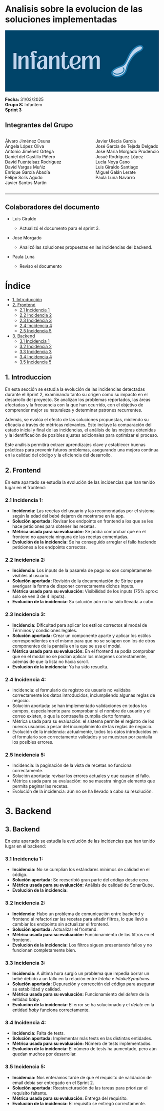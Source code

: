 # Analisis sobre la evolucion de las soluciones implementadas

![Portada](../../images/Infantem.png)


**Fecha:** 31/03/2025  
**Grupo 8:** Infantem  
**Sprint 3**

## Integrantes del Grupo
<div style="display: flex; justify-content: space-between; gap: 2px;">
  <div>
    <ul style="padding-left: 0; list-style: none;">
      <li>Álvaro Jiménez Osuna</li>
      <li>Ángela López Oliva</li>
      <li>Antonio Jiménez Ortega</li>
      <li>Daniel del Castillo Piñero</li>
      <li>David Fuentelsaz Rodríguez</li>
      <li>David Vargas Muñiz</li>
      <li>Enrique García Abadía</li>
      <li>Felipe Solís Agudo</li>
      <li>Javier Santos Martín</li>
    </ul>
  </div>

  <div>
    <ul style="padding-left: 0; list-style: none;">
    <li>Javier Ulecia García</li>
      <li>José García de Tejada Delgado</li>
      <li>Jose Maria Morgado Prudencio</li>
      <li>Josué Rodríguez López</li>
      <li>Lucía Noya Cano</li>
      <li>Luis Giraldo Santiago</li>
      <li>Miguel Galán Lerate</li>
      <li>Paula Luna Navarro</li>
    </ul>
  </div>
</div>

---

## Colaboradores del documento
- Luis Giraldo
  - Actualizó el documento para el sprint 3.

- Jose Morgado
  - Analizó las soluciones propuestas en las incidencias del backend.
- Paula Luna 
  - Reviso el documento

# Índice

- [1. Introducción](#1-introduccion)
- [2. Frontend](#2-frontend)
  - [2.1 Incidencia 1](#21-incidencia-1)
  - [2.2 Incidencia 2](#22-incidencia-2)
  - [2.3 Incidencia 3](#23-incidencia-3)
  - [2.4 Incidencia 4](#24-incidencia-4)
  - [2.5 Incidencia 5](#25-incidencia-5)
- [3. Backend](#3-backend)
  - [3.1 Incidencia 1](#31-incidencia-1)
  - [3.2 Incidencia 2](#32-incidencia-2)
  - [3.3 Incidencia 3](#33-incidencia-3)
  - [3.4 Incidencia 4](#34-incidencia-4)
  - [3.5 Incidencia 5](#35-incidencia-5)


## 1. Introduccion

En esta sección se estudia la evolución de las incidencias detectadas durante el Sprint 2, examinando tanto su origen como su impacto en el desarrollo del proyecto. Se analizan los problemas reportados, las áreas afectadas y la frecuencia con la que han ocurrido, con el objetivo de comprender mejor su naturaleza y determinar patrones recurrentes.

Además, se evalúa el efecto de las soluciones propuestas, midiendo su eficacia a través de métricas relevantes. Esto incluye la comparación del estado inicial y final de las incidencias, el análisis de las mejoras obtenidas y la identificación de posibles ajustes adicionales para optimizar el proceso.

Este análisis permitirá extraer aprendizajes clave y establecer buenas prácticas para prevenir futuros problemas, asegurando una mejora continua en la calidad del código y la eficiencia del desarrollo.

## 2. Frontend

En este apartado se estudia la evolución de las incidencias que han tenido lugar en el frontend:

### 2.1 Incidencia 1:
- **Incidencia:** Las recetas del usuario y las recomendadas por el sistema según la edad del bebé dejaron de mostrarse en la app.  
- **Solución aportada:** Revisar los endpoints en frontend a los que se les hace peticiones para obtener las recetas.  
- **Métrica usada para su evaluación:** Se podía comprobar que en el frontend no aparecía ninguna de las recetas comentadas.  
- **Evolución de la incidencia:** Se ha conseguido arreglar el fallo haciendo peticiones a los endpoints correctos.  

### 2.2 Incidencia 2:
- **Incidencia:** Los inputs de la pasarela de pago no son completamente visibles al usuario.  
- **Solución aportada:** Revisión de la documentación de Stripe para averiguar la forma de disponer correctamente dichos inputs.  
- **Métrica usada para su evaluación:** Visibilidad de los inputs (75% aprox: solo se ven 3 de 4 inputs).  
- **Evolución de la incidencia:** Su solución aún no ha sido llevada a cabo.  

### 2.3 Incidencia 3:
- **Incidencia:** Dificultad para aplicar los estilos correctos al modal de Términos y condiciones legales.  
- **Solución aportada:** Crear un componente aparte y aplicar los estilos correspondientes en el mismo para que no se solapen con los de otros componentes de la pantalla en la que se usa el modal.  
- **Métrica usada para su evaluación:** En el frontend se podía comprobar que en el modal no se podían aplicar los márgenes correctamente, además de que la lista no hacía scroll.  
- **Evolución de la incidencia:** Ya ha sido resuelta.  

### 2.4 Incidencia 4:
- Incidencia: el formulario de registro de usuario no validaba correctamente los datos introducidos, inclumpliendo algunas reglas de negocio.
- Solución aportada: se han implementado validaciones en todos los campos, especialmente para comprobar si el nombre de usuario y el correo existen, o que la contraseña cumplía cierto formato.
- Métrica usada para su evaluación: el sistema permite el registro de los nuevos usuarios a pesar del incumplimiento de las reglas de negocio.
- Evolución de la incidencia: actualmente, todos los datos introducidos en el formulario son correctamente validados y se muestran por pantalla los posibles errores.

### 2.5 Incidencia 5:
- Incidencia: la paginación de la vista de recetas no funciona correctamente.
- Solución aportada: revisar los errores actuales y que causan el fallo.
- Métrica usada para su evaluación: no se muestra ningún elemento que permita paginar las recetas. 
- Evolución de la incidencia: aún no se ha llevado a cabo su resolución.
# 3. Backend

## 3. Backend

En este apartado se estudia la evolución de las incidencias que han tenido lugar en el backend:

### 3.1 Incidencia 1:
- **Incidencia:** No se cumplían los estándares mínimos de calidad en el código.  
- **Solución aportada:** Se reescribió gran parte del código desde cero.  
- **Métrica usada para su evaluación:** Análisis de calidad de SonarQube.  
- **Evolución de la incidencia:**  

### 3.2 Incidencia 2:
- **Incidencia:** Hubo un problema de comunicación entre backend y frontend al refactorizar las recetas para añadir filtros, lo que llevó a cambiar los endpoints sin actualizar el frontend.  
- **Solución aportada:** Actualizar el frontend.  
- **Métrica usada para su evaluación:** Funcionamiento de los filtros en el frontend.  
- **Evolución de la incidencia:** Los filtros siguen presentando fallos y no funcionan completamente bien.  

### 3.3 Incidencia 3:
- **Incidencia:** A última hora surgió un problema que impedía borrar un bebé debido a un fallo en la relación entre *Intake* e *IntakeSymptoms*.  
- **Solución aportada:** Depuración y corrección del código para asegurar su estabilidad y calidad.  
- **Métrica usada para su evaluación:** Funcionamiento del *delete* de la entidad *baby*.  
- **Evolución de la incidencia:** El error se ha solucionado y el *delete* en la entidad *baby* funciona correctamente.  

### 3.4 Incidencia 4:
- **Incidencia:** Falta de tests.  
- **Solución aportada:** Implementar más tests en las distintas entidades.  
- **Métrica usada para su evaluación:** Número de tests implementados.  
- **Evolución de la incidencia:** El número de tests ha aumentado, pero aún quedan muchos por desarrollar.  

### 3.5 Incidencia 5:
- **Incidencia:** Nos enteramos tarde de que el requisito de validación de email debía ser entregado en el Sprint 2.  
- **Solución aportada:** Reestructuración de las tareas para priorizar el requisito faltante.  
- **Métrica usada para su evaluación:** Entrega del requisito.  
- **Evolución de la incidencia:** El requisito se entregó correctamente.  
